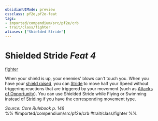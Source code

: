 ```yaml
---
obsidianUIMode: preview
cssclass: pf2e,pf2e-feat
tags:
- imported/compendium/src/pf2e/crb
- trait/class/fighter
aliases: ["Shielded Stride"]
---
```

# Shielded Stride  *Feat 4*  
[fighter](rules/traits/fighter.md)  


When your shield is up, your enemies' blows can't touch you. When you have your [shield raised](raise-a-shield.md), you can [Stride](stride.md) to move half your Speed without triggering reactions that are triggered by your movement (such as [Attacks of Opportunity](rules/abilities/attack-of-opportunity.md)). You can use Shielded Stride while Flying or Swimming instead of [Striding](stride.md) if you have the corresponding movement type.

*Source: Core Rulebook p. 146*  
%% #imported/compendium/src/pf2e/crb #trait/class/fighter %%